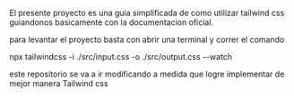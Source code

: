 El presente proyecto es una guia simplificada de como utilizar tailwind css guiandonos basicamente con la documentacion oficial.

para levantar el proyecto basta con abrir una terminal y correr el comando

npx tailwindcss -i ./src/input.css -o ./src/output.css --watch

este repositorio se va a ir modificando a medida que logre implementar de mejor manera Tailwind css